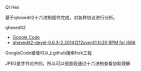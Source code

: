 
Qt Hex 

基于qhexedit2十六进制插件完成，对各种协议进行分析。

qhexedit2 
 * [Google Code](https://code.google.com/p/qhexedit2/)
 * [qhexedit2-devel-0.6.3-2.20141212svnr41.fc20 RPM for i686](http://hany.sk/~hany/RPM/f-updates-20-i386/qhexedit2-devel-0.6.3-2.20141212svnr41.fc20.i686.html)

 GoogleCode被墙可以上github搜索fork工程

 JPEG是字节对齐的，所以可以很直观通过十六进制查看协助理解
